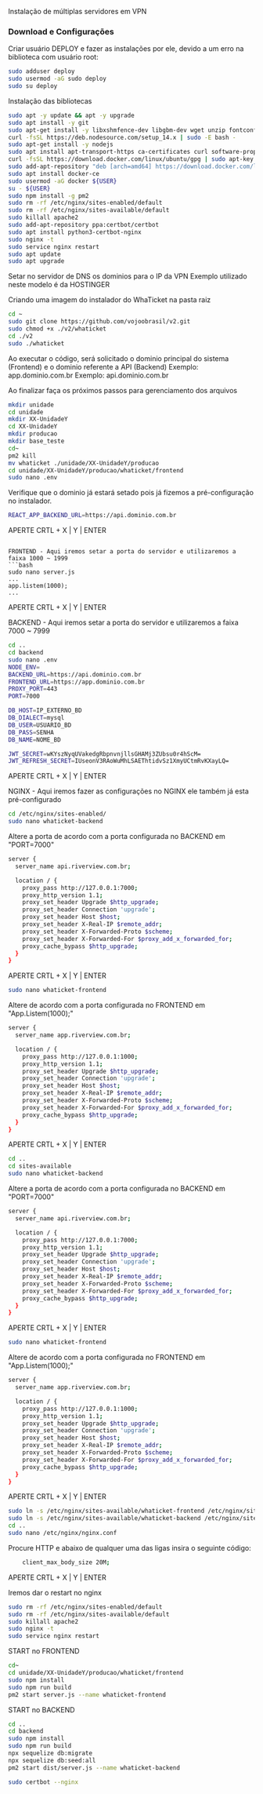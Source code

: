 Instalação de múltiplas servidores em VPN

### Download e Configurações 

Criar usuário DEPLOY e fazer as instalações por ele, devido a um erro na biblioteca com usuário root:


```bash
sudo adduser deploy
sudo usermod -aG sudo deploy
sudo su deploy
```

Instalação das bibliotecas
```bash
sudo apt -y update && apt -y upgrade
sudo apt install -y git
sudo apt-get install -y libxshmfence-dev libgbm-dev wget unzip fontconfig locales gconf-service libasound2 libatk1.0-0 libc6 libcairo2 libcups2 libdbus-1-3 libexpat1 libfontconfig1 libgcc1 libgconf-2-4 libgdk-pixbuf2.0-0 libglib2.0-0 libgtk-3-0 libnspr4 libpango-1.0-0 libpangocairo-1.0-0 libstdc++6 libx11-6 libx11-xcb1 libxcb1 libxcomposite1 libxcursor1 libxdamage1 libxext6 libxfixes3 libxi6 libxrandr2 libxrender1 libxss1 libxtst6 ca-certificates fonts-liberation libappindicator1 libnss3 lsb-release xdg-utils nginx
curl -fsSL https://deb.nodesource.com/setup_14.x | sudo -E bash -
sudo apt-get install -y nodejs
sudo apt install apt-transport-https ca-certificates curl software-properties-common
curl -fsSL https://download.docker.com/linux/ubuntu/gpg | sudo apt-key add -
sudo add-apt-repository "deb [arch=amd64] https://download.docker.com/linux/ubuntu bionic stable"
sudo apt install docker-ce 
sudo usermod -aG docker ${USER}
su - ${USER}
sudo npm install -g pm2
sudo rm -rf /etc/nginx/sites-enabled/default
sudo rm -rf /etc/nginx/sites-available/default
sudo killall apache2
sudo add-apt-repository ppa:certbot/certbot
sudo apt install python3-certbot-nginx
sudo nginx -t
sudo service nginx restart
sudo apt update
sudo apt upgrade
```


Setar no servidor de DNS os dominios para o IP da VPN
Exemplo utilizado neste modelo é da HOSTINGER


Criando uma imagem do instalador do WhaTicket na pasta raiz
```bash
cd ~
sudo git clone https://github.com/vojoobrasil/v2.git
sudo chmod +x ./v2/whaticket
cd ./v2
sudo ./whaticket
```

Ao executar o código, será solicitado o dominio principal do sistema (Frontend) e o dominio referente a API (Backend)
Exemplo: app.dominio.com.br
Exemplo: api.dominio.com.br

Ao finalizar faça os próximos passos para gerenciamento dos arquivos
```bash
mkdir unidade
cd unidade
mkdir XX-UnidadeY
cd XX-UnidadeY
mkdir producao
mkdir base_teste
cd~
pm2 kill
mv whaticket ./unidade/XX-UnidadeY/producao
cd unidade/XX-UnidadeY/producao/whaticket/frontend
sudo nano .env
```

Verifique que o dominio já estará setado pois já fizemos a pré-configuração no instalador.
```bash
REACT_APP_BACKEND_URL=https://api.dominio.com.br
```
APERTE CRTL + X | Y | ENTER
```

FRONTEND - Aqui iremos setar a porta do servidor e utilizaremos a faixa 1000 ~ 1999
```bash
sudo nano server.js
...
app.listem(1000);
...
```
APERTE CRTL + X | Y | ENTER

BACKEND - Aqui iremos setar a porta do servidor e utilizaremos a faixa 7000 ~ 7999
```bash
cd ..
cd backend
sudo nano .env
NODE_ENV=
BACKEND_URL=https://api.dominio.com.br
FRONTEND_URL=https://app.dominio.com.br
PROXY_PORT=443
PORT=7000

DB_HOST=IP_EXTERNO_BD
DB_DIALECT=mysql
DB_USER=USUARIO_BD
DB_PASS=SENHA
DB_NAME=NOME_BD

JWT_SECRET=wKYszNyqUVakedgRbpnvnjllsGHAMj3ZUbsu0r4hScM=
JWT_REFRESH_SECRET=IUseonV3RAoWuMhLSAEThtidvSz1XmyUCtmRvKXayLQ=
```
APERTE CRTL + X | Y | ENTER

NGINX - Aqui iremos fazer as configurações no NGINX ele também já esta pré-configurado 
```bash
cd /etc/nginx/sites-enabled/
sudo nano whaticket-backend
```

Altere a porta de acordo com a porta configurada no BACKEND em "PORT=7000"

```bash
server {
  server_name api.riverview.com.br;

  location / {
    proxy_pass http://127.0.0.1:7000;
    proxy_http_version 1.1;
    proxy_set_header Upgrade $http_upgrade;
    proxy_set_header Connection 'upgrade';
    proxy_set_header Host $host;
    proxy_set_header X-Real-IP $remote_addr;
    proxy_set_header X-Forwarded-Proto $scheme;
    proxy_set_header X-Forwarded-For $proxy_add_x_forwarded_for;
    proxy_cache_bypass $http_upgrade;
  }
}
```
APERTE CRTL + X | Y | ENTER

```bash
sudo nano whaticket-frontend
```

Altere de acordo com a porta configurada no FRONTEND em "App.Listem(1000);"
```bash
server {
  server_name app.riverview.com.br;

  location / {
    proxy_pass http://127.0.0.1:1000;
    proxy_http_version 1.1;
    proxy_set_header Upgrade $http_upgrade;
    proxy_set_header Connection 'upgrade';
    proxy_set_header Host $host;
    proxy_set_header X-Real-IP $remote_addr;
    proxy_set_header X-Forwarded-Proto $scheme;
    proxy_set_header X-Forwarded-For $proxy_add_x_forwarded_for;
    proxy_cache_bypass $http_upgrade;
  }
}
```
APERTE CRTL + X | Y | ENTER

```bash
cd ..
cd sites-available
sudo nano whaticket-backend
```
Altere a porta de acordo com a porta configurada no BACKEND em "PORT=7000"

```bash
server {
  server_name api.riverview.com.br;

  location / {
    proxy_pass http://127.0.0.1:7000;
    proxy_http_version 1.1;
    proxy_set_header Upgrade $http_upgrade;
    proxy_set_header Connection 'upgrade';
    proxy_set_header Host $host;
    proxy_set_header X-Real-IP $remote_addr;
    proxy_set_header X-Forwarded-Proto $scheme;
    proxy_set_header X-Forwarded-For $proxy_add_x_forwarded_for;
    proxy_cache_bypass $http_upgrade;
  }
}
```
APERTE CRTL + X | Y | ENTER
```bash
sudo nano whaticket-frontend
```

Altere de acordo com a porta configurada no FRONTEND em "App.Listem(1000);"
```bash
server {
  server_name app.riverview.com.br;

  location / {
    proxy_pass http://127.0.0.1:1000;
    proxy_http_version 1.1;
    proxy_set_header Upgrade $http_upgrade;
    proxy_set_header Connection 'upgrade';
    proxy_set_header Host $host;
    proxy_set_header X-Real-IP $remote_addr;
    proxy_set_header X-Forwarded-Proto $scheme;
    proxy_set_header X-Forwarded-For $proxy_add_x_forwarded_for;
    proxy_cache_bypass $http_upgrade;
  }
}
```
APERTE CRTL + X | Y | ENTER

```bash
sudo ln -s /etc/nginx/sites-available/whaticket-frontend /etc/nginx/sites-enabled
sudo ln -s /etc/nginx/sites-available/whaticket-backend /etc/nginx/sites-enabled
cd ..
sudo nano /etc/nginx/nginx.conf
```
Procure HTTP e abaixo de qualquer uma das ligas insira o seguinte código:
```bash
    client_max_body_size 20M; 
```
APERTE CRTL + X | Y | ENTER

Iremos dar o restart no nginx

```bash
sudo rm -rf /etc/nginx/sites-enabled/default
sudo rm -rf /etc/nginx/sites-available/default
sudo killall apache2
sudo nginx -t
sudo service nginx restart
```
START no FRONTEND

```bash
cd~
cd unidade/XX-UnidadeY/producao/whaticket/frontend
sudo npm install
sudo npm run build
pm2 start server.js --name whaticket-frontend
```
START no BACKEND
```bash
cd ..
cd backend
sudo npm install
sudo npm run build
npx sequelize db:migrate
npx sequelize db:seed:all
pm2 start dist/server.js --name whaticket-backend

```
```bash
sudo certbot --nginx
```
